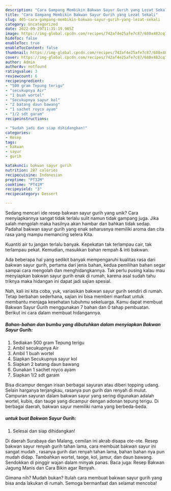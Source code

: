 ```yaml
---
description: "Cara Gampang Membikin Bakwan Sayur Gurih yang Lezat Sekali"
title: "Cara Gampang Membikin Bakwan Sayur Gurih yang Lezat Sekali"
slug: 405-cara-gampang-membikin-bakwan-sayur-gurih-yang-lezat-sekali
category: Uncategorized
date: 2022-09-29T11:35:19.905Z
image: https://img-global.cpcdn.com/recipes/742af4e25afe7c87/680x482cq70/bakwan-sayur-gurih-foto-resep-utama.jpg
hideToc: false
enableToc: true
enableTocContent: false
thumbnail: https://img-global.cpcdn.com/recipes/742af4e25afe7c87/680x482cq70/bakwan-sayur-gurih-foto-resep-utama.jpg
cover: https://img-global.cpcdn.com/recipes/742af4e25afe7c87/680x482cq70/bakwan-sayur-gurih-foto-resep-utama.jpg
author: Admin
authorAv: notfound
ratingvalue: 3
reviewcount: 6
recipeingredient:
- "500 gram Tepung terigu"
- "secukupnya Air"
- "1 buah wortel"
- "Secukupnya sayur kol"
- "2 batang daun bawang"
- "1 sachet royco ayam"
- "1/2 sdt garam"
recipeinstructions:

- "Sudah jadi dan siap dihidangkan!"
categories:
- Resep
tags:
- bakwan
- sayur
- gurih

katakunci: bakwan sayur gurih 
nutrition: 287 calories
recipecuisine: Indonesian
preptime: "PT32M"
cooktime: "PT41M"
recipeyield: "3"
recipecategory: Dessert

---
```





Sedang mencari ide resep bakwan sayur gurih yang unik? Cara menyiapkannya sangat tidak terlalu sulit namun tidak gampang juga. Jika salah mengolah maka hasilnya akan hambar dan bahkan tidak sedap. Padahal bakwan sayur gurih yang enak seharusnya memiliki aroma dan cita rasa yang mampu memancing selera Kita.





Kuantiti air tu jangan terlalu banyak. Kepekatan tak terlampau cair, tak terlampau pekat. Kemudian, masukkan bahan rempah &amp; inti bakwan.

Ada beberapa hal yang sedikit banyak mempengaruhi kualitas rasa dari bakwan sayur gurih, pertama dari jenis bahan, kedua pemilihan bahan segar sampai cara mengolah dan menghidangkannya. Tak perlu pusing kalau mau menyiapkan bakwan sayur gurih enak di rumah, karena asal sudah tahu triknya maka hidangan ini dapat jadi sajian spesial.






Nah, kali ini kita coba, yuk, variasikan bakwan sayur gurih sendiri di rumah. Tetap berbahan sederhana, sajian ini bisa memberi manfaat untuk membantu menjaga kesehatan tubuhmu sekeluarga. Kamu dapat membuat Bakwan Sayur Gurih menggunakan 7 bahan dan 0 tahap pembuatan. Berikut ini cara dalam membuat hidangannya.

<!--inarticleads1-->

##### Bahan-bahan dan bumbu yang dibutuhkan dalam menyiapkan Bakwan Sayur Gurih:

1. Sediakan 500 gram Tepung terigu
1. Ambil secukupnya Air
1. Ambil 1 buah wortel
1. Siapkan Secukupnya sayur kol
1. Siapkan 2 batang daun bawang
1. Gunakan 1 sachet royco ayam
1. Siapkan 1/2 sdt garam


Bisa dicampur dengan irisan berbagai sayuran atau diberi topping udang. Selain harganya terjangkau, rasanya pun gurih dan renyah di mulut. Campuran sayuran dalam bakwan sayur yang sering digunakan adalah wortel, kubis, dan tauge yang dicampur dengan adonan tepung terigu. Di berbagai daerah, bakwan sayur memiliki nama yang berbeda-beda. 

<!--inarticleads2-->

#####  untuk buat Bakwan Sayur Gurih:


1. Selesai dan siap dihidangkan!

Di daerah Surabaya dan Malang, cemilan ini akrab disapa ote-ote. Resep bakwan sayur renyah gurih tahan lama, cara membuat bakwan sayur ini sangat mudah , rasanya gurih dan renyah tahan lama, bahan bahan nya pun mudah didap. Tambahkan wortel, taoge, kol, jamur, dan daun bawang. Sendokkan di pinggir wajan dalam minyak panas. Baca juga: Resep Bakwan Jagung Manis dan Cara Bikin agar Renyah. 

Gimana nih? Mudah bukan? Itulah cara membuat bakwan sayur gurih yang bisa anda lakukan di rumah. Semoga bermanfaat dan selamat mencoba!
